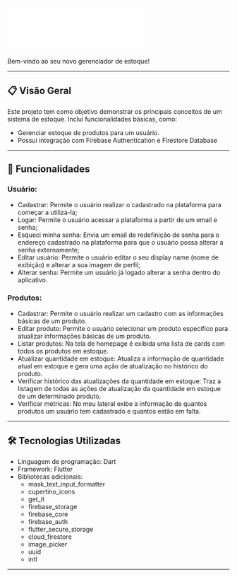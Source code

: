![Logo](https://github.com/LetAlves/InvenManager/blob/dev/app/lib/assets/logo-light.png)

Bem-vindo ao seu novo gerenciador de estoque!

---

## 📋 Visão Geral

Este projeto tem como objetivo demonstrar os principais conceitos de um sistema de estoque. Inclui funcionalidades básicas, como:
- Gerenciar estoque de produtos para um usuário.
- Possui integração com Firebase Authentication e Firestore Database

---

## 🚀 Funcionalidades

### Usuário:
- Cadastrar: Permite o usuário realizar o cadastrado na plataforma para começar a utiliza-la;
- Logar: Permite o usuário acessar a plataforma a partir de um email e senha;
- Esqueci minha senha: Envia um email de redefinição de senha para o endereço cadastrado na plataforma para que o usuário possa alterar a senha externamente;
- Editar usuário: Permite o usuário editar o seu display name (nome de exibição) e alterar a sua imagem de perfil;
- Alterar senha: Permite um usuário já logado alterar a senha dentro do aplicativo.

### Produtos:
 - Cadastrar:  Permite o usuário realizar um cadastro com as informações básicas de um produto.
- Editar produto: Permite o usuário selecionar um produto especifico para atualizar informações básicas de um produto.
- Listar produtos: Na tela de homepage é exibida uma lista de cards com todos os produtos em estoque.
- Atualizar quantidade em estoque: Atualiza a informação de quantidade atual em estoque e gera uma ação de atualização no histórico do produto.
- Verificar histórico das atualizações da quantidade em estoque: Traz a listagem de todas as ações de atualização da quantidade em estoque de um determinado produto.
- Verificar métricas: No meu lateral exibe a informação de quantos produtos um usuário tem cadastrado e quantos estão em falta.

---

## 🛠 Tecnologias Utilizadas

- Linguagem de programação: Dart
- Framework: Flutter
- Bibliotecas adicionais:
  - mask_text_input_formatter 
  - cupertino_icons
  - get_it
  - firebase_storage
  - firebase_core
  - firebase_auth
  - flutter_secure_storage
  - cloud_firestore
  - image_picker
  - uuid
  - intl

---
